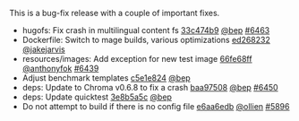

This is a bug-fix release with a couple of important fixes.

* hugofs: Fix crash in multilingual content fs [33c474b9](https://github.com/gohugoio/hugo/commit/33c474b9b3bd470670740f30c5131071ce906b22) [@bep](https://github.com/bep) [#6463](https://github.com/gohugoio/hugo/issues/6463)
* Dockerfile: Switch to mage builds, various optimizations [ed268232](https://github.com/gohugoio/hugo/commit/ed2682325aeb8fd1c8139077d14a5f6906757a4e) [@jakejarvis](https://github.com/jakejarvis) 
* resources/images: Add exception for new test image [66fe68ff](https://github.com/gohugoio/hugo/commit/66fe68ffc98974936e157b18cf6bd9266ee081a4) [@anthonyfok](https://github.com/anthonyfok) [#6439](https://github.com/gohugoio/hugo/issues/6439)
* Adjust benchmark templates [c5e1e824](https://github.com/gohugoio/hugo/commit/c5e1e8241a3b9f922f4a5134064ab2847174a959) [@bep](https://github.com/bep) 
* deps: Update to Chroma v0.6.8 to fix a crash [baa97508](https://github.com/gohugoio/hugo/commit/baa975082c6809c8a02a8109ec3062a2b7d48344) [@bep](https://github.com/bep) [#6450](https://github.com/gohugoio/hugo/issues/6450)
* deps: Update quicktest [3e8b5a5c](https://github.com/gohugoio/hugo/commit/3e8b5a5c0157fdcf93588a42fbc90b3cd898f6b1) [@bep](https://github.com/bep) 
* Do not attempt to build if there is no config file [e6aa6edb](https://github.com/gohugoio/hugo/commit/e6aa6edb4c5f37feb1f2bb8c0f3f80933c7adf5f) [@ollien](https://github.com/ollien) [#5896](https://github.com/gohugoio/hugo/issues/5896)



